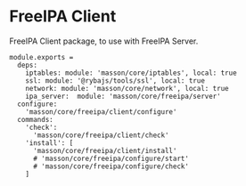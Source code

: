 
# FreeIPA Client

FreeIPA Client package, to use with FreeIPA Server.

    module.exports =
      deps:
        iptables: module: 'masson/core/iptables', local: true
        ssl: module: '@rybajs/tools/ssl', local: true
        network: module: 'masson/core/network', local: true
        ipa_server:  module: 'masson/core/freeipa/server'
      configure:
        'masson/core/freeipa/client/configure'
      commands:
        'check':
          'masson/core/freeipa/client/check'
        'install': [
          'masson/core/freeipa/client/install'
          # 'masson/core/freeipa/configure/start'
          # 'masson/core/freeipa/configure/check'
        ]


